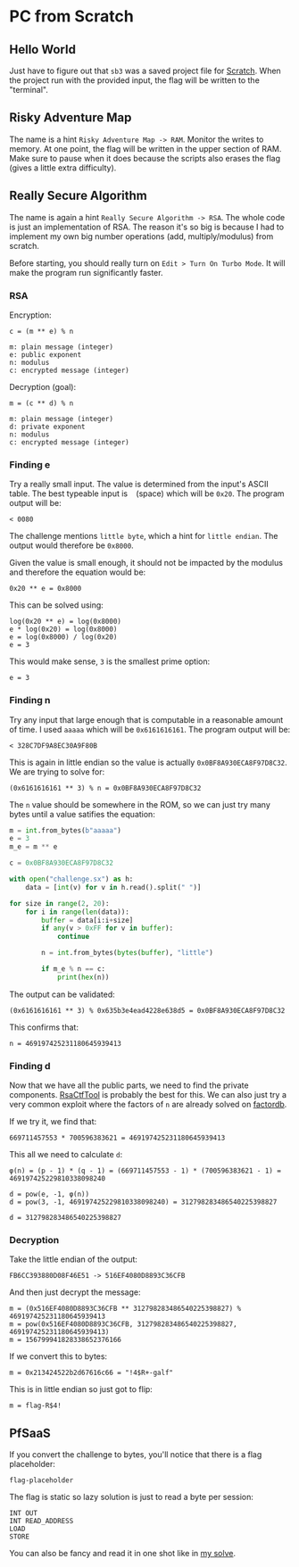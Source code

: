 # PC from Scratch

## Hello World

Just have to figure out that `sb3` was a saved project file for [Scratch](https://scratch.mit.edu/). When the project run with the provided input, the flag will be written to the "terminal".

## Risky Adventure Map

The name is a hint `Risky Adventure Map -> RAM`. Monitor the writes to memory. At one point, the flag will be written in the upper section of RAM. Make sure to pause when it does because the scripts also erases the flag (gives a little extra difficulty).

## Really Secure Algorithm

The name is again a hint `Really Secure Algorithm -> RSA`. The whole code is just an implementation of RSA. The reason it's so big is because I had to implement my own big number operations (add, multiply/modulus) from scratch. 

Before starting, you should really turn on `Edit > Turn On Turbo Mode`. It will make the program run significantly faster. 

### RSA

Encryption:

```
c = (m ** e) % n

m: plain message (integer)
e: public exponent
n: modulus
c: encrypted message (integer)
```

Decryption (goal):

```
m = (c ** d) % n

m: plain message (integer)
d: private exponent
n: modulus
c: encrypted message (integer)
```

### Finding e

Try a really small input. The value is determined from the input's ASCII table. The best typeable input is ` ` (space) which will be `0x20`. The program output will be:

```
< 0080
```

The challenge mentions `little byte`, which a hint for `little endian`. The output would therefore be `0x8000`.

Given the value is small enough, it should not be impacted by the modulus and therefore the equation would be:

```
0x20 ** e = 0x8000
```

This can be solved using:

```
log(0x20 ** e) = log(0x8000)
e * log(0x20) = log(0x8000)
e = log(0x8000) / log(0x20)
e = 3
```

This would make sense, `3` is the smallest prime option:

```
e = 3
```

### Finding n

Try any input that large enough that is computable in a reasonable amount of time. I used `aaaaa` which will be `0x6161616161`. The program output will be:

```
< 328C7DF9A8EC30A9F80B
```

This is again in little endian so the value is actually `0x0BF8A930ECA8F97D8C32`. We are trying to solve for:

```
(0x6161616161 ** 3) % n = 0x0BF8A930ECA8F97D8C32
```

The `n` value should be somewhere in the ROM, so we can just try many bytes until a value satifies the equation:

```python
m = int.from_bytes(b"aaaaa")
e = 3
m_e = m ** e

c = 0x0BF8A930ECA8F97D8C32

with open("challenge.sx") as h:
    data = [int(v) for v in h.read().split(" ")]

for size in range(2, 20):
    for i in range(len(data)):
        buffer = data[i:i+size]
        if any(v > 0xFF for v in buffer):
            continue

        n = int.from_bytes(bytes(buffer), "little")

        if m_e % n == c:
            print(hex(n))
```

The output can be validated:

```
(0x6161616161 ** 3) % 0x635b3e4ead4228e638d5 = 0x0BF8A930ECA8F97D8C32
```

This confirms that:

```
n = 469197425231180645939413
```

### Finding d

Now that we have all the public parts, we need to find the private components. [RsaCtfTool](https://github.com/RsaCtfTool/RsaCtfTool) is probably the best for this. We can also just try a very common exploit where the factors of `n` are already solved on [factordb](https://factordb.com).

If we try it, we find that:

```
669711457553 * 700596383621 = 469197425231180645939413
```

This all we need to calculate `d`:

```
φ(n) = (p - 1) * (q - 1) = (669711457553 - 1) * (700596383621 - 1) = 469197425229810338098240

d = pow(e, -1, φ(n))
d = pow(3, -1, 469197425229810338098240) = 312798283486540225398827
```

```
d = 312798283486540225398827
```

### Decryption

Take the little endian of the output:

```
FB6CC393880D08F46E51 -> 516EF4080D8893C36CFB
```

And then just decrypt the message:

```
m = (0x516EF4080D8893C36CFB ** 312798283486540225398827) % 469197425231180645939413
m = pow(0x516EF4080D8893C36CFB, 312798283486540225398827, 469197425231180645939413)
m = 156799941828338652376166
```

If we convert this to bytes:

```
m = 0x213424522b2d67616c66 = "!4$R+-galf"
```

This is in little endian so just got to flip:

```
m = flag-R$4!
```

## PfSaaS

If you convert the challenge to bytes, you'll notice that there is a flag placeholder:

```
flag-placeholder
```

The flag is static so lazy solution is just to read a byte per session:

```
INT OUT
INT READ_ADDRESS
LOAD
STORE
```

You can also be fancy and read it in one shot like in [my solve](3/solve.sm).
